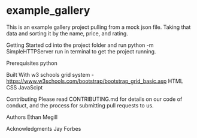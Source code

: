 # example_gallery
This is an example gallery project pulling from a mock json file. Taking that data and sorting it by the name, price, and rating.

Getting Started
cd into the project folder and run python -m SimpleHTTPServer run in terminal to get the project running.

Prerequisites
python

Built With
w3 schools grid system - https://www.w3schools.com/bootstrap/bootstrap_grid_basic.asp
HTML
CSS
JavaScipt

Contributing
Please read CONTRIBUTING.md for details on our code of conduct, and the process for submitting pull requests to us.

Authors
Ethan Megill 

Acknowledgments
Jay Forbes